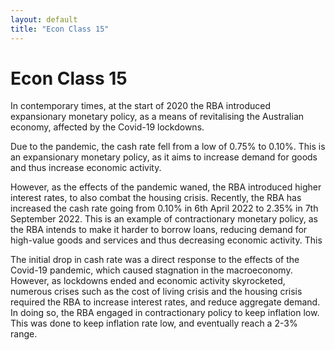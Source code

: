 ```yaml
---
layout: default
title: "Econ Class 15"
---
```

# Econ Class 15

In contemporary times, at the start of 2020 the RBA introduced expansionary monetary policy, as a means of revitalising the Australian economy, affected by the Covid-19 lockdowns.

Due to the pandemic, the cash rate fell from a low of 0.75% to 0.10%. This is an expansionary monetary policy, as it aims to increase demand for goods and thus increase economic activity.

However, as the effects of the pandemic waned, the RBA introduced higher interest rates, to also combat the housing crisis. Recently, the RBA has increased the cash rate going from 0.10% in 6th April 2022 to 2.35% in 7th September 2022. This is an example of contractionary monetary policy, as the RBA intends to make it harder to borrow loans, reducing demand for high-value goods and services and thus decreasing economic activity. This

The initial drop in cash rate was a direct response to the effects of the Covid-19 pandemic, which caused stagnation in the macroeconomy. However, as lockdowns ended and economic activity skyrocketed, numerous crises such as the cost of living crisis and the housing crisis required the RBA to increase interest rates, and reduce aggregate demand. In doing so, the RBA engaged in contractionary policy to keep inflation low. This was done to keep inflation rate low, and eventually reach a 2-3% range.


